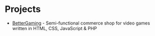 # Projects

 - [BetterGaming](https://github.com/Aquitano/Projects/tree/main/BetterGaming) - Semi-functional commerce shop for video games written in HTML, CSS, JavaScript & PHP